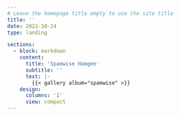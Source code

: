 ```yaml
---
# Leave the homepage title empty to use the site title
title: ''
date: 2022-10-24
type: landing

sections:
  - block: markdown
    content:
      title: 'Spamwise Hamgee'
      subtitle: ''
      text: |-
        {{< gallery album="spamwise" >}}
    design:
      columns: '1'
      view: compact
---
```

